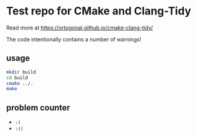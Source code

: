 # Test repo for CMake and Clang-Tidy

Read more at https://ortogonal.github.io/cmake-clang-tidy/

The code intentionally contains a number of warnings!

## usage

```bash
mkdir build 
cd build
cmake ../.
make
```

## problem counter

- `:(`
- `:((`
